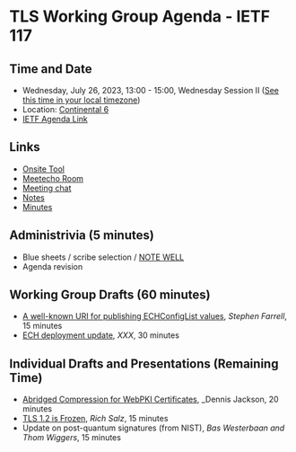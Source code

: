# TLS Working Group Agenda - IETF 117

## Time and Date

* Wednesday, July 26, 2023, 13:00 - 15:00, Wednesday Session II ([See this time in your local timezone](https://www.timeanddate.com/worldclock/fixedtime.html?msg=TLS+at+IETF+117&iso=20230726T13&p1=224&ah=2))
* Location: [Continental 6](https://datatracker.ietf.org/meeting/117/floor-plan?room=continental-6)
* [IETF Agenda Link](https://datatracker.ietf.org/meeting/117/agenda/?show=tls)

## Links

* [Onsite Tool](https://meetings.conf.meetecho.com/onsite117/?group=tls&short=tls&item=1)
* [Meetecho Room](https://meetings.conf.meetecho.com/ietf117/?group=tls&short=tls&item=1)
* [Meeting chat](https://zulip.ietf.org/#narrow/stream/tls)
* [Notes](https://notes.ietf.org/notes-ietf-117-tls) 
* [Minutes](https://datatracker.ietf.org/doc/minutes-117-tls/)

## Administrivia (5 minutes)

* Blue sheets / scribe selection / [NOTE WELL](https://www.ietf.org/about/note-well.html)
* Agenda revision

## Working Group Drafts (60 minutes)

- [A well-known URI for publishing ECHConfigList values](https://datatracker.ietf.org/doc/draft-ietf-tls-wkech/), _Stephen Farrell_, 15 minutes
- [ECH deployment update](https://datatracker.ietf.org/doc/draft-ietf-tls-esni/), _XXX_, 30 minutes

## Individual Drafts and Presentations (Remaining Time)

- [Abridged Compression for WebPKI Certificates](https://datatracker.ietf.org/doc/draft-jackson-tls-cert-abridge/), _Dennis Jackson, 20 minutes
- [TLS 1.2 is Frozen](https://datatracker.ietf.org/doc/draft-rsalz-tls-tls12-frozen/), _Rich Salz_, 15 minutes
- Update on post-quantum signatures (from NIST), _Bas Westerbaan and Thom Wiggers_, 15 minutes

